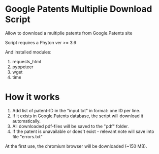 # Google Patents Multiplie Download Script
Allow to download a multiplie patents from Google.Patents site

Script requires a Phyton ver >= 3.6

And installed modules:
1. requests_html
2. pyppeteer
3. wget
4. time

# How it works
1. Add list of patent-ID in the "input.txt" in format: one ID per line.
2. If it exists in Google.Patents database, the script will download it automatically.
3. All downloaded pdf-files will be saved to the "pdf" folder.
4. If the patent is unavailable or does't exist - relevant note will save into file "errors.txt"

At the first use, the chromium browser will be downloaded (~150 MB).
